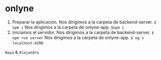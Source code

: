 # onlyne
1. Preparar la aplicación.
Nos dirigimos a la carpeta de backend-server.
```$ npm i```
Nos dirigimos a la carpeta de onlyne-app.
```$npm i```
2. Iniciamos el servidor.
Nos dirigimos a la carpeta de backend-server.
```$ npm run server```
Nos dirigimos a la carpeta de onlyne-app.
```$ ng s```
```localhost:4200```

`Naya` & `Alejandro`
